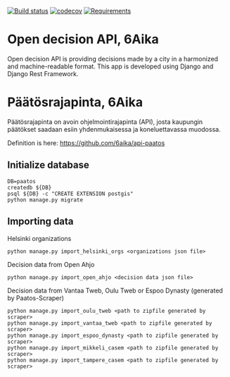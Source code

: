 [![Build status](https://travis-ci.org/City-of-Helsinki/paatos.svg?branch=master)](https://travis-ci.org/City-of-Helsinki/paatos)
[![codecov](https://codecov.io/gh/City-of-Helsinki/paatos/branch/master/graph/badge.svg)](https://codecov.io/gh/City-of-Helsinki/paatos)
[![Requirements](https://requires.io/github/City-of-Helsinki/paatos/requirements.svg?branch=master)](https://requires.io/github/City-of-Helsinki/paatos/requirements/?branch=master)

# Open decision API, 6Aika
Open decision API is providing decisions made by a city in a harmonized and machine-readable format.
This app is developed using Django and Django Rest Framework.

# Päätösrajapinta, 6Aika
Päätösrajapinta on avoin ohjelmointirajapinta (API), josta kaupungin päätökset saadaan esiin yhdenmukaisessa ja koneluettavassa muodossa.

Definition is here: https://github.com/6aika/api-paatos

## Initialize database
```
DB=paatos
createdb ${DB}
psql ${DB} -c "CREATE EXTENSION postgis"
python manage.py migrate
```
  
## Importing data

Helsinki organizations
```
python manage.py import_helsinki_orgs <organizations json file>
```

Decision data from Open Ahjo
```
python manage.py import_open_ahjo <decision data json file>
```

Decision data from Vantaa Tweb, Oulu Tweb or Espoo Dynasty (generated by Paatos-Scraper)
```
python manage.py import_oulu_tweb <path to zipfile generated by scraper>
python manage.py import_vantaa_tweb <path to zipfile generated by scraper>
python manage.py import_espoo_dynasty <path to zipfile generated by scraper>
python manage.py import_mikkeli_casem <path to zipfile generated by scraper>
python manage.py import_tampere_casem <path to zipfile generated by scraper>
```

